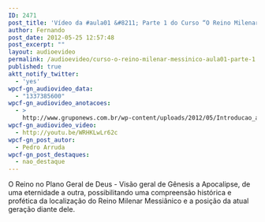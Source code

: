 ```yaml
---
ID: 2471
post_title: 'Vídeo da #aula01 &#8211; Parte 1 do Curso “O Reino Milenar Messiânico”'
author: Fernando
post_date: 2012-05-25 12:57:48
post_excerpt: ""
layout: audioevideo
permalink: /audioevideo/curso-o-reino-milenar-messinico-aula01-parte-1
published: true
aktt_notify_twitter:
  - 'yes'
wpcf-gn_audiovideo_data:
  - "1337385600"
wpcf-gn_audiovideo_anotacoes:
  - >
    http://www.gruponews.com.br/wp-content/uploads/2012/05/Introducao_ao_RMM.pdf
wpcf-gn_audiovideo_video:
  - http://youtu.be/WRHKLwLr62c
wpcf-gn_post_autor:
  - Pedro Arruda
wpcf-gn_post_destaques:
  - nao_destaque
---
```

O Reino no Plano Geral de Deus - Visão geral de Gênesis a Apocalipse, de uma eternidade a outra, possibilitando uma compreensão histórica e profética da localização do Reino Milenar Messiânico e a posição da atual geração diante dele.
